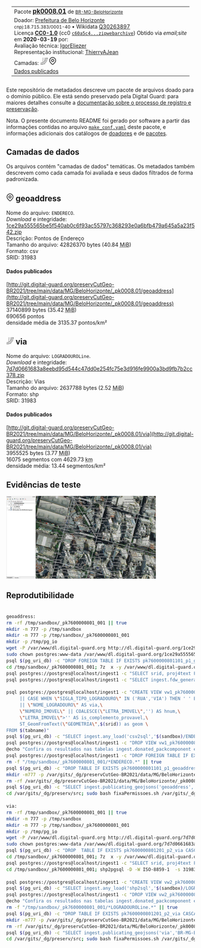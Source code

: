 <aside>
<table align="right" style="padding: 1em">
<tr><td>Pacote <a target="_git" title="link canônico para o git deste pacote" href="http://git.digital-guard.org/preserv-BR/blob/main/data/MG/BeloHorizonte/_pk0008.01"><big><b>pk0008.01</b></big></a> de <small><a target="_osmcodes" title="Jurisdição" href="https://osm.codes/BR-MG-BeloHorizonte">BR-MG-BeloHorizonte</a></small>
</td></tr>
<tr><td>
Doador: <a rel="external" target="_doador" href="https://prefeitura.pbh.gov.br/">Prefeitura de Belo Horizonte</a><br/>
<small>cnpj:18.715.383/0001-40</small> • Wikidata <a rel="external" target="_doador" title="link descritor Wikidata do doador" href="https://www.wikidata.org/wiki/Q30263897">Q30263897</a></small><br/>
Licença <a rel="external" target="_doador" href="https://creativecommons.org/publicdomain/zero/1.0/"><b>CC0-1.0</b></a> (cc0 <a title="SHA256 c60a5c4b52d62db992ac18d1647fa7aa0e42926c430d621961ed44c08e3fac5e.zip" href="http://dl.digital-guard.org/c60a5c4b52d62db992ac18d1647fa7aa0e42926c430d621961ed44c08e3fac5e.zip"><code>c60a5c4...zip</code></a><a title="SHA256 https://web.archive.org/web/20220523213131/https://dados.pbh.gov.br/about" href="https://web.archive.org/web/20220523213131/https://dados.pbh.gov.br/about"><code>webarchive</code></a>)
Obtido via <i>email;site</i> em <b>2020-03-19</b> por:<br/>
 Avaliação técnica: <a rel="external" target="_gitPerson" title="usuário Git" href="https://github.com/IgorEliezer">IgorEliezer</a><br/>
 Representação institucional: <a rel="external" target="_gitPerson" title="usuário Git" href="https://github.com/ThierryAJean">ThierryAJean</a><br/>
</td></tr>
<tr><td>Camadas: <a title="via" href="#-via"><img src="https://raw.githubusercontent.com/digital-guard/preserv/main/docs/assets/layerIcon-via.png" alt="via" width="20"/></a> <a title="geoaddress" href="#-geoaddress"><img src="https://raw.githubusercontent.com/digital-guard/preserv/main/docs/assets/layerIcon-geoaddress.png" alt="geoaddress" width="20"/></a> </td></tr>
<tr><td><a href="http://git.digital-guard.org/preservCutGeo-BR2021/tree/main/data/MG/BeloHorizonte/_pk0008.01">Dados publicados</a></td></tr>
</table>
</aside>

<section>

Este repositório de metadados descreve um pacote de arquivos doado para o domínio público. Ele está sendo preservado pela Digital Guard: para maiores detalhes consulte a [documentação sobre o processo de registro e preservação](https://git.digital-guard.org/preserv/tree/main/docs).

Nota. O presente documento README foi gerado por software a partir das informações contidas no arquivo [`make_conf.yaml`](make_conf.yaml) deste pacote, e informações adicionais dos catálogos de [doadores](https://git.digital-guard.org/preserv-BR/blob/main/data/donor.csv) e de [pacotes](https://git.digital-guard.org/preserv-BR/blob/main/data/donatedPack.csv).

# Camadas de dados

Os arquivos contém "camadas de dados" temáticas. Os metadados também descrevem como cada camada foi avaliada e seus dados filtrados de forma padronizada.

## <img src="https://raw.githubusercontent.com/digital-guard/preserv/main/docs/assets/layerIcon-geoaddress.png" alt="geoaddress" width="20"/> geoaddress

Nome do arquivo: `ENDERECO`.<br/>*Download* e integridade: [1ce29a555565be5f540ab0c6f93ac55797c368293e0a6bfb479a645a5a23f542.zip](http://dl.digital-guard.org/1ce29a555565be5f540ab0c6f93ac55797c368293e0a6bfb479a645a5a23f542.zip)<br/>Descrição: Pontos de Endereço<br/>Tamanho do arquivo: 42826370 bytes (40.84 <abbr title="mebibyte">MiB</abbr>)<br/>Formato: csv<br/>SRID: 31983

#### Dados publicados
[http://git.digital-guard.org/preservCutGeo-BR2021/tree/main/data/MG/BeloHorizonte/_pk0008.01/geoaddress](http://git.digital-guard.org/preservCutGeo-BR2021/tree/main/data/MG/BeloHorizonte/_pk0008.01/geoaddress)<br/>37140899 bytes (35.42 <abbr title="mebibyte">MiB</abbr>)<br/>690656 pontos<br/>densidade média de 3135.37 pontos/km²
## <img src="https://raw.githubusercontent.com/digital-guard/preserv/main/docs/assets/layerIcon-via.png" alt="via" width="20"/> via

Nome do arquivo: `LOGRADOUROLine`.<br/>*Download* e integridade: [7d7d0661683a8eebd95d544c47dd0e254fc75e3d916fe9900a3bd9fb7b2cc378.zip](http://dl.digital-guard.org/7d7d0661683a8eebd95d544c47dd0e254fc75e3d916fe9900a3bd9fb7b2cc378.zip)<br/>Descrição: Vias<br/>Tamanho do arquivo: 2637788 bytes (2.52 <abbr title="mebibyte">MiB</abbr>)<br/>Formato: shp<br/>SRID: 31983

#### Dados publicados
[http://git.digital-guard.org/preservCutGeo-BR2021/tree/main/data/MG/BeloHorizonte/_pk0008.01/via](http://git.digital-guard.org/preservCutGeo-BR2021/tree/main/data/MG/BeloHorizonte/_pk0008.01/via)<br/>3955525 bytes (3.77 <abbr title="mebibyte">MiB</abbr>)<br/>16075 segmentos com 4629.73 <abbr title="quilômetros">km</abbr><br/>densidade média: 13.44 segmentos/km²

# Evidências de teste
<img src="qgis.png" width="400"/>

</section>
<section>

# Reprodutibilidade

```bash

geoaddress:
rm -rf /tmp/sandbox/_pk7600000801_001 || true
mkdir -m 777 -p /tmp/sandbox
mkdir -m 777 -p /tmp/sandbox/_pk7600000801_001
mkdir -p /tmp/pg_io
wget -P /var/www/dl.digital-guard.org http://dl.digital-guard.org/1ce29a555565be5f540ab0c6f93ac55797c368293e0a6bfb479a645a5a23f542.zip
sudo chown postgres:www-data /var/www/dl.digital-guard.org/1ce29a555565be5f540ab0c6f93ac55797c368293e0a6bfb479a645a5a23f542.zip && sudo chmod 664 /var/www/dl.digital-guard.org/1ce29a555565be5f540ab0c6f93ac55797c368293e0a6bfb479a645a5a23f542.zip
psql $(pg_uri_db) -c "DROP FOREIGN TABLE IF EXISTS pk7600000801101_p1_geoaddress CASCADE"
cd /tmp/sandbox/_pk7600000801_001; 7z  x -y /var/www/dl.digital-guard.org/1ce29a555565be5f540ab0c6f93ac55797c368293e0a6bfb479a645a5a23f542.zip "*ENDERECO*" ; chmod -R a+rwx . > /dev/null
psql postgres://postgres@localhost/ingest1 -c "SELECT srid, proj4text FROM spatial_ref_sys where srid=31983"
psql postgres://postgres@localhost/ingest1 -c "SELECT ingest.fdw_generate_direct_csv( '/tmp/sandbox/_pk7600000801_001/ENDERECO.csv', 'pk7600000801101_p1_geoaddress' )"

psql postgres://postgres@localhost/ingest1 -c "CREATE VIEW vw1_pk7600000801101_p1_geoaddress AS SELECT row_number() OVER () as gid, \"SIGLA_TIPO_LOGRADOURO\" \
     || CASE WHEN \"SIGLA_TIPO_LOGRADOURO\" IN ('RUA','VIA') THEN ' ' ELSE '. ' END \
     || \"NOME_LOGRADOURO\" AS via,\
     \"NUMERO_IMOVEL\" || COALESCE(\"LETRA_IMOVEL\",'') AS hnum,\
     \"LETRA_IMOVEL\">'' AS is_complemento_provavel,\
     ST_GeomFromText(\"GEOMETRIA\",$(srid)) as geom \
FROM $(tabname)"
psql $(pg_uri_db) -c "SELECT ingest.any_load('csv2sql','$(sandbox)/ENDERECO.csv','geoaddress_full','vw1_pk7600000801101_p1_geoaddress','7600000801101','1ce29a555565be5f540ab0c6f93ac55797c368293e0a6bfb479a645a5a23f542.zip',array[]::text[],1,2)"
psql postgres://postgres@localhost/ingest1 -c "DROP VIEW vw1_pk7600000801101_p1_geoaddress"
@echo "Confira os resultados nas tabelas ingest.donated_packcomponent e ingest.feature_asis".
psql postgres://postgres@localhost/ingest1 -c "DROP FOREIGN TABLE IF EXISTS pk7600000801101_p1_geoaddress"
rm -f "/tmp/sandbox/_pk7600000801_001/*ENDERECO.*" || true
psql $(pg_uri_db) -c "DROP TABLE IF EXISTS pk7600000801101_p1_geoaddress CASCADE"
mkdir -m777 -p /var/gits/_dg/preservCutGeo-BR2021/data/MG/BeloHorizonte/_pk0008.01/geoaddress
rm -rf /var/gits/_dg/preservCutGeo-BR2021/data/MG/BeloHorizonte/_pk0008.01/geoaddress/*.geojson
psql $(pg_uri_db) -c "SELECT ingest.publicating_geojsons('geoaddress','BR-MG-BeloHorizonte','/var/gits/_dg/preservCutGeo-BR2021/data/MG/BeloHorizonte/_pk0008.01/geoaddress','2',9,3);"
cd /var/gits/_dg/preserv/src; sudo bash fixaPermissoes.sh /var/gits/_dg/preservCutGeo-BR2021/data/MG/BeloHorizonte/_pk0008.01/geoaddress

via:
rm -rf /tmp/sandbox/_pk7600000801_001 || true
mkdir -m 777 -p /tmp/sandbox
mkdir -m 777 -p /tmp/sandbox/_pk7600000801_001
mkdir -p /tmp/pg_io
wget -P /var/www/dl.digital-guard.org http://dl.digital-guard.org/7d7d0661683a8eebd95d544c47dd0e254fc75e3d916fe9900a3bd9fb7b2cc378.zip
sudo chown postgres:www-data /var/www/dl.digital-guard.org/7d7d0661683a8eebd95d544c47dd0e254fc75e3d916fe9900a3bd9fb7b2cc378.zip && sudo chmod 664 /var/www/dl.digital-guard.org/7d7d0661683a8eebd95d544c47dd0e254fc75e3d916fe9900a3bd9fb7b2cc378.zip
psql $(pg_uri_db) -c "DROP  TABLE IF EXISTS pk7600000801201_p2_via CASCADE"
cd /tmp/sandbox/_pk7600000801_001; 7z  x -y /var/www/dl.digital-guard.org/7d7d0661683a8eebd95d544c47dd0e254fc75e3d916fe9900a3bd9fb7b2cc378.zip "*LOGRADOUROLine*" ; chmod -R a+rwx . > /dev/null
psql postgres://postgres@localhost/ingest1 -c "SELECT srid, proj4text FROM spatial_ref_sys where srid=31983"
cd /tmp/sandbox/_pk7600000801_001; shp2pgsql -D -W ISO-8859-1  -s 31983 "LOGRADOUROLine.shp" pk7600000801201_p2_via | psql -q postgres://postgres@localhost/ingest1 2> /dev/null

psql postgres://postgres@localhost/ingest1 -c "CREATE VIEW vw2_pk7600000801201_p2_via AS SELECT gid, TIPO_LOGRA || ' ' || NOME_LOGRA AS via, geom FROM $(tabname)"
psql $(pg_uri_db) -c "SELECT ingest.any_load('shp2sql','$(sandbox)/LOGRADOUROLine.shp','via_full','vw2_pk7600000801201_p2_via','7600000801201','7d7d0661683a8eebd95d544c47dd0e254fc75e3d916fe9900a3bd9fb7b2cc378.zip',array[]::text[],5,1)"
psql postgres://postgres@localhost/ingest1 -c "DROP VIEW vw2_pk7600000801201_p2_via"
@echo "Confira os resultados nas tabelas ingest.donated_packcomponent e ingest.feature_asis".
rm -f "/tmp/sandbox/_pk7600000801_001/*LOGRADOUROLine.*" || true
psql $(pg_uri_db) -c "DROP TABLE IF EXISTS pk7600000801201_p2_via CASCADE"
mkdir -m777 -p /var/gits/_dg/preservCutGeo-BR2021/data/MG/BeloHorizonte/_pk0008.01/via
rm -rf /var/gits/_dg/preservCutGeo-BR2021/data/MG/BeloHorizonte/_pk0008.01/via/*.geojson
psql $(pg_uri_db) -c "SELECT ingest.publicating_geojsons('via','BR-MG-BeloHorizonte','/var/gits/_dg/preservCutGeo-BR2021/data/MG/BeloHorizonte/_pk0008.01/via','1',9,3);"
cd /var/gits/_dg/preserv/src; sudo bash fixaPermissoes.sh /var/gits/_dg/preservCutGeo-BR2021/data/MG/BeloHorizonte/_pk0008.01/via

```
</section>

